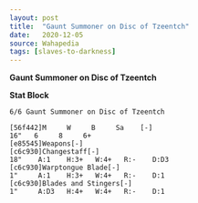 ```yaml
---
layout: post
title:  "Gaunt Summoner on Disc of Tzeentch"
date:   2020-12-05
source: Wahapedia
tags: [slaves-to-darkness]
---
```


**Gaunt Summoner on Disc of Tzeentch**

**Stat Block**
```
6/6 Gaunt Summoner on Disc of Tzeentch
```

```
[56f442]M     W     B     Sa    [-]
16"   6     8     6+    
[e85545]Weapons[-]
[c6c930]Changestaff[-]
18"    A:1    H:3+   W:4+   R:-    D:D3  
[c6c930]Warptongue Blade[-]
1"     A:1    H:3+   W:4+   R:-    D:1   
[c6c930]Blades and Stingers[-]
1"     A:D3   H:4+   W:4+   R:-    D:1   
```


